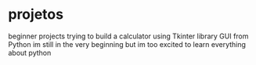 # projetos
beginner projects
trying to build a calculator using Tkinter library GUI from Python
im still in the very beginning but im too excited to learn everything about python
